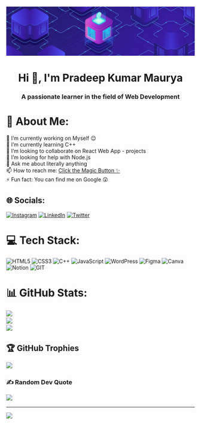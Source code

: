 ![MasterHead](https://github.com/Pradeepx-dev/Pradeepx-dev/blob/main/github_banner.jpeg)
<h1 align="center">Hi 👋, I'm Pradeep Kumar Maurya</h1>
<h3 align="center">A passionate learner in the field of Web Development</h3>
<img align="right" alt="" width="400" src=”https://i0.wp.com/bitcoinke.io/wp-content/uploads/2022/01/Web-3.0-GIF-2.gif?resize=640%2C360&ssl=1”>

<h1><b>💫 About Me:</b></h1>
🔭 I’m currently working on Myself 😉<br>🌱 I’m currently learning C++<br>👯 I’m looking to collaborate on React Web App - projects<br>🤔 I’m looking for help with Node.js<br>💬 Ask me about literally anything<br>📫 How to reach me: <a href = "https://www.linkedin.com/in/pradeepx">Click the Magic Button ✨</a><br>⚡ Fun fact: You can find me on Google 😲


## 🌐 Socials:
[![Instagram](https://img.shields.io/badge/Instagram-%23E4405F.svg?logo=Instagram&logoColor=white)](https://instagram.com/pradeepx_) [![LinkedIn](https://img.shields.io/badge/LinkedIn-%230077B5.svg?logo=linkedin&logoColor=white)](https://linkedin.com/in/pradeepx) [![Twitter](https://img.shields.io/badge/Twitter-%231DA1F2.svg?logo=Twitter&logoColor=white)](https://twitter.com/pradeepx_) 

# 💻 Tech Stack:
![HTML5](https://img.shields.io/badge/html5-%23E34F26.svg?style=for-the-badge&logo=html5&logoColor=white) 
![CSS3](https://img.shields.io/badge/css3-%231572B6.svg?style=for-the-badge&logo=css3&logoColor=white) 
![C++](https://img.shields.io/badge/c++-%2300599C.svg?style=for-the-badge&logo=c%2B%2B&logoColor=white)
![JavaScript](https://img.shields.io/badge/javascript-%23323330.svg?style=for-the-badge&logo=javascript&logoColor=%23F7DF1E)
![WordPress](https://img.shields.io/badge/WordPress-%23117AC9.svg?style=for-the-badge&logo=WordPress&logoColor=white) 
![Figma](https://img.shields.io/badge/figma-%23F24E1E.svg?style=for-the-badge&logo=figma&logoColor=white)
![Canva](https://img.shields.io/badge/Canva-%2300C4CC.svg?style=for-the-badge&logo=Canva&logoColor=white)
![Notion](https://img.shields.io/badge/Notion-%23000000.svg?style=for-the-badge&logo=notion&logoColor=white)
![GIT](https://img.shields.io/badge/Git-fc6d26?style=for-the-badge&logo=git&logoColor=white)

# 📊 GitHub Stats:
![](https://github-readme-stats.vercel.app/api?username=pradeepx-dev&theme=react&hide_border=false&include_all_commits=false&count_private=false)<br/>
![](https://github-readme-streak-stats.herokuapp.com/?user=pradeepx-dev&theme=react&hide_border=false)<br/>
![](https://github-readme-stats.vercel.app/api/top-langs/?username=pradeepx-dev&theme=react&hide_border=false&include_all_commits=false&count_private=false&layout=compact)

## 🏆 GitHub Trophies
![](https://github-profile-trophy.vercel.app/?username=pradeepx-dev&theme=tokyonight&no-frame=false&no-bg=true&margin-w=1)

### ✍️ Random Dev Quote
![](https://quotes-github-readme.vercel.app/api?type=horizontal&theme=tokyonight)

---
[![](https://visitcount.itsvg.in/api?id=pradeepx-dev&icon=0&color=0)](https://visitcount.itsvg.in)
